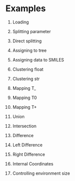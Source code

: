 
Examples
========

1. Loading

2. Splitting parameter

3. Direct splitting

4. Assigning to tree

5. Assigning data to SMILES

5. Clustering float

6. Clustering str

7. Mapping T_

8. Mapping T0

9. Mapping T+

10. Union

11. Intersection

12. Difference

13. Left Difference

14. Right Difference

15. Internal Coordinates

16. Controlling environment size


